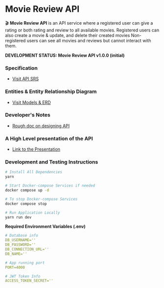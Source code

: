 # Movie Review API

🎬 **Movie Review API** is an API service where a registered user can give a rating or both rating and review to all available movies. Registered users can also create a movie & update, and delete their created movies
Non-registered users can see all movies and reviews but cannot interact with them.

**DEVELOPMENT STATUS: Movie Review API v1.0.0 (initial)**

### Specification

- [Visit API SRS](https://sakilscode.notion.site/SRS-Software-Requirement-Specification-21bde6565e474f62991b3f700e31aece)

### Entities & Entity Relationship Diagram

- [Visit Models & ERD](https://sakilscode.notion.site/Entities-Entity-Relationship-Diagram-f116ce505652420eb339b0d762073fd4)

### Developer's Notes

- [Rough doc on designing API](https://sakilscode.notion.site/API-Design-Rough-Explanation-b716bf35bca6461fbc35a92da82488e5)

### A High Level presentation of the API

- [Link to the Presentation](https://docs.google.com/presentation/d/1J5pTy4eh5AIlcPWEg_1aEFsNEXT4-kDB_ak5Nq8yNMg)

### Development and Testing Instructions

```bash
# Install All Dependencies
yarn

# Start Docker-compose Services if needed
docker compose up -d

# To stop Docker-compose Services
docker compose stop

# Run Application Locally
yarn run dev
```

**Required Environment Variables (.env)**

```yaml
# Database info
DB_USERNAME=''
DB_PASSWORD=''
DB_CONNECTION_URL=''
DB_NAME=''

# App running port
PORT=4000

# JWT Token Info
ACCESS_TOKEN_SECRET=''
```
